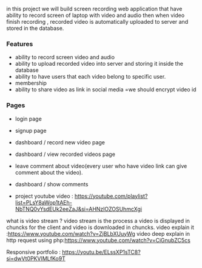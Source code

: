 in this project we will build screen recording web application that have ability to record screen of laptop with video and audio then when video finish recording , recorded video is automatically uploaded to server and stored in the database.

### Features 
- ability to record screen video and audio
- ability to upload recorded video into server and storing it inside the database
- ability to have users that each video belong to specific user.
- membership
- ability to share video as link in social media =we should encrypt video id


### Pages
 - login page
 - signup page
 - dashboard / record new video page
 -  dashboard / view recorded videos page
 - leave comment about video(every user who have video link can give comment about the  video).
 -  dashboard / show comments



- project youtube video : https://youtube.com/playlist?list=PLsY8aWop1tAEh-NbTNQ0vYsdEUk2eeZaJ&si=AHNzlOZOSUhmcXgi

what is video stream ?
video stream is the process a video is displayed in chuncks for the client and video is downloaded in chuncks.
video explain it :https://www.youtube.com/watch?v=ZjBLbXUuyWg
video deep explain in http request using php:https://www.youtube.com/watch?v=CiGnubZC5cs


Responsive portfolio : https://youtu.be/ELssXP1sTC8?si=dwVt0PKVIMLfKo9T